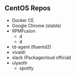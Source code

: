 CentOS Repos
---

- Docker CE
- Google Chrome (stable)
- RPMFusion
    - d
    - d
- td-agent (fluentd2)
- vivaldi
- slack (Packagecloud official)
- ulyaoth 
    - spotify